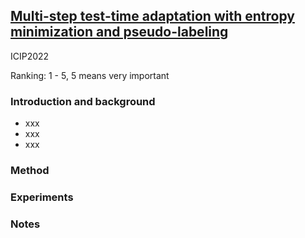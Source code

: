## [Multi-step test-time adaptation with entropy minimization and pseudo-labeling](https://www.notion.so/Multi-step-test-time-adaptation-with-entropy-minimization-and-pseudo-labeling-2dd145c1ed6444af841a46278bec2f1b?pvs=4)

ICIP2022

Ranking: 1 - 5, 5 means very important
### Introduction and background
- xxx
- xxx
- xxx

### Method

### Experiments

### Notes
